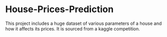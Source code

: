 # House-Prices-Prediction
This project includes a huge dataset of various parameters of a house and how it affects its prices. It is sourced from a kaggle competition.
